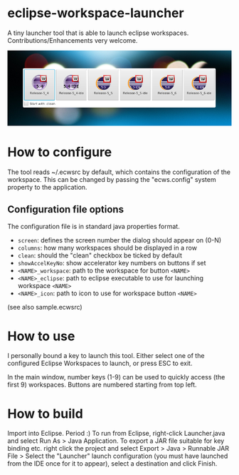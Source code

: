 # eclipse-workspace-launcher
A tiny launcher tool that is able to launch eclipse workspaces. Contributions/Enhancements very welcome.

![Screenshot](/screenshot.png?raw=true "Screenshot")

# How to configure
The tool reads ~/.ecwsrc by default, which contains the configuration of the workspace. This can be changed by passing the "ecws.config" system property to the application.

## Configuration file options

The configuration file is in standard java properties format.

* `screen`: defines the screen number the dialog should appear on (0-N)
* `columns`: how many workspaces should be displayed in a row
* `clean`: should the "clean" checkbox be ticked by default
* `showAccelKeyNo`: show accelerator key numbers on buttons if set
* `<NAME>_workspace`: path to the workspace for button `<NAME>`
* `<NAME>_eclipse`: path to eclipse executable to use for launching workspace `<NAME>`
* `<NAME>_icon`: path to icon to use for workspace button `<NAME>`

(see also sample.ecwsrc)

# How to use

I personally bound a key to launch this tool. Either select one of the configured Eclipse Workspaces to launch, or press ESC to exit.

In the main window, number keys (1-9) can be used to quickly access (the first 9) workspaces. Buttons are numbered starting from top left.

# How to build

Import into Eclipse. Period :) To run from Eclipse, right-click Launcher.java and select Run As > Java Application. To export a JAR file suitable for key binding etc. right click the project and select Export > Java > Runnable JAR File > Select the "Launcher" launch configuration (you must have launched from the IDE once for it to appear), select a destination and click Finish.
